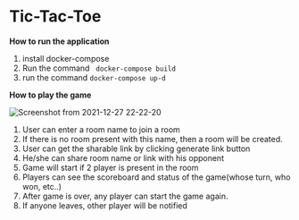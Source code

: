 # Tic-Tac-Toe

**How to run the application**

1) install docker-compose
2) Run the command ` docker-compose build`
3) run the command `docker-compose up-d`


**How to play the game**


![Screenshot from 2021-12-27 22-22-20](https://user-images.githubusercontent.com/13975915/147491334-f6ef5d97-3925-486e-92f7-cf73916542b8.png)


1) User can enter a room name  to join a room
2) If there is no room present with this name, then a room will be created.
3) User can get the sharable link by clicking generate link button
4) He/she can share room name or link with his opponent
5) Game will start if 2 player is present in the room
6) Players can see the scoreboard and status of the game(whose turn, who won, etc..)
7) After game is over, any player can start the game again.
8) If anyone leaves, other player will be notified
